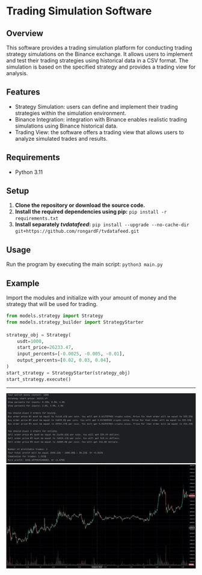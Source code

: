 # Trading Simulation Software

## Overview

This software provides a trading simulation platform for conducting trading strategy simulations on the Binance exchange. It allows users to implement and test their trading strategies using historical data in a CSV format. The simulation is based on the specified strategy and provides a trading view for analysis.

## Features
- Strategy Simulation: users can define and implement their trading strategies within the simulation environment.
- Binance Integration: integration with Binance enables realistic trading simulations using Binance historical data.
- Trading View: the software offers a trading view that allows users to analyze simulated trades and results.

## Requirements
- Python 3.11

## Setup
1. **Clone the repository or download the source code.**
2. **Install the required dependencies using pip:** ```pip install -r requirements.txt```
3. **Install separately *tvdatafeed*:** ```pip install --upgrade --no-cache-dir git+https://github.com/rongardF/tvdatafeed.git```

## Usage
Run the program by executing the main script: ```python3 main.py```

## Example
Import the modules and initialize with your amount of money and the strategy that will be used for trading.
```python
from models.strategy import Strategy
from models.strategy_builder import StrategyStarter

strategy_obj = Strategy(
    usdt=1000,
    start_price=26233.47,
    input_percents=[-0.0025, -0.005, -0.01],
    output_percents=[0.02, 0.03, 0.04],
)
start_strategy = StrategyStarter(strategy_obj)
start_strategy.execute()
```
---
![img.png](images/img.png)
![img_1.png](images/img_1.png)